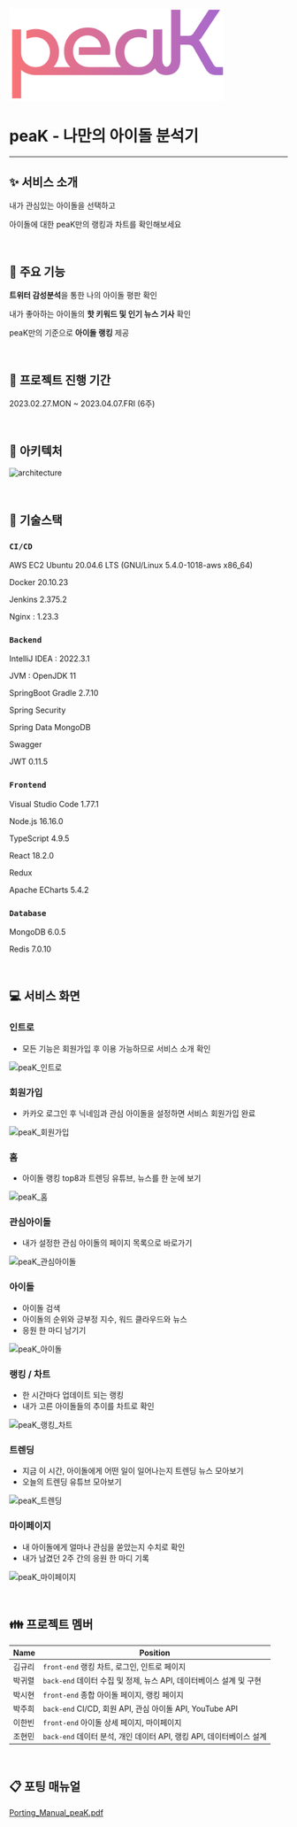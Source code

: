 <img src="README_assets/047e4ece162c26d6cc906f2e67f07ed728dff7b4.png" title="" alt="peaK.png" width="389">



# peaK - 나만의 아이돌 분석기

---

## :sparkles: 서비스 소개

내가 관심있는 아이돌을 선택하고

아이돌에 대한 peaK만의 랭킹과 차트를 확인해보세요

<br/>

## :pushpin: 주요 기능

**트위터 감성분석**을 통한 나의 아이돌 평판 확인

내가 좋아하는 아이돌의 **핫 키워드 및 인기 뉴스 기사** 확인

peaK만의 기준으로 **아이돌 랭킹** 제공

<br/>

## :date: 프로젝트 진행 기간

2023.02.27.MON ~ 2023.04.07.FRI (6주)

<br/>

## :triangular_ruler: 아키텍처

![architecture](https://user-images.githubusercontent.com/106078444/232363213-35208d6f-acc0-4ffc-88b9-f3202253b2e3.png)

<br/>

## :wrench: 기술스택

### `CI/CD`

AWS EC2 Ubuntu 20.04.6 LTS (GNU/Linux 5.4.0-1018-aws x86_64)

Docker 20.10.23

Jenkins 2.375.2

Nginx : 1.23.3

### `Backend`

IntelliJ IDEA : 2022.3.1

JVM : OpenJDK 11

SpringBoot Gradle 2.7.10

Spring Security

Spring Data MongoDB

Swagger

JWT 0.11.5

### `Frontend`

Visual Studio Code 1.77.1

Node.js 16.16.0

TypeScript 4.9.5

React 18.2.0

Redux

Apache ECharts 5.4.2

### `Database`

MongoDB 6.0.5

Redis 7.0.10

<br/>

## :computer: 서비스 화면

### 인트로

- 모든 기능은 회원가입 후 이용 가능하므로 서비스 소개 확인

![peaK_인트로](https://user-images.githubusercontent.com/106078444/232363433-31b151fb-1755-4f0e-a191-548f545eb254.gif)

### 회원가입

- 카카오 로그인 후 닉네임과 관심 아이돌을 설정하면 서비스 회원가입 완료

![peaK_회원가입](https://user-images.githubusercontent.com/106078444/232363464-5cb8809a-fd87-46d4-a16a-99dcbfe2d850.gif)

### 홈

- 아이돌 랭킹 top8과 트렌딩 유튜브, 뉴스를 한 눈에 보기

![peaK_홈](https://user-images.githubusercontent.com/106078444/232363452-d4862811-d582-4261-b9b1-7579b9a4c807.gif)

### 관심아이돌

- 내가 설정한 관심 아이돌의 페이지 목록으로 바로가기

![peaK_관심아이돌](https://user-images.githubusercontent.com/106078444/232363299-5d2e6192-dfb1-48a3-9bac-92514da51cd2.gif)

### 아이돌

- 아이돌 검색
- 아이돌의 순위와 긍부정 지수, 워드 클라우드와 뉴스
- 응원 한 마디 남기기

![peaK_아이돌](https://user-images.githubusercontent.com/106078444/232363412-77a115c3-9c8d-4ec1-85a9-1d1dd7826ac2.gif)

### 랭킹 / 차트

- 한 시간마다 업데이트 되는 랭킹
- 내가 고른 아이돌들의 추이를 차트로 확인

![peaK_랭킹_차트](https://user-images.githubusercontent.com/106078444/232363396-579130c1-9013-447f-a39a-f9a0e3360ccb.gif)

### 트렌딩

- 지금 이 시간, 아이돌에게 어떤 일이 일어나는지 트렌딩 뉴스 모아보기
- 오늘의 트렌딩 유튜브 모아보기

![peaK_트렌딩](https://user-images.githubusercontent.com/106078444/232363442-22cbc7a2-ce92-41c6-9b26-35c5c72e9890.gif)

### 마이페이지

- 내 아이돌에게 얼마나 관심을 쏟았는지 수치로 확인
- 내가 남겼던 2주 간의 응원 한 마디 기록

![peaK_마이페이지](https://user-images.githubusercontent.com/106078444/232363403-9703de2f-ce6a-492d-8ed5-3e359dfe6e96.gif)

<br/>

## :family: 프로젝트 멤버

| Name | Position                                          |
| ---- | ------------------------------------------------- |
| 김규리  | `front-end` 랭킹 차트, 로그인, 인트로 페이지                   |
| 박귀렬  | `back-end` 데이터 수집 및 정제, 뉴스 API, 데이터베이스 설계 및 구현    |
| 박시현  | `front-end` 종합 아이돌 페이지, 랭킹 페이지                    |
| 박주희  | `back-end` CI/CD, 회원 API, 관심 아이돌 API, YouTube API |
| 이한빈  | `front-end` 아이돌 상세 페이지, 마이페이지                     |
| 조현민  | `back-end` 데이터 분석, 개인 데이터 API, 랭킹 API, 데이터베이스 설계  |

<br/>

## :clipboard: 포팅 매뉴얼

[Porting_Manual_peaK.pdf](./exec/Porting_Manual_peaK.pdf)
